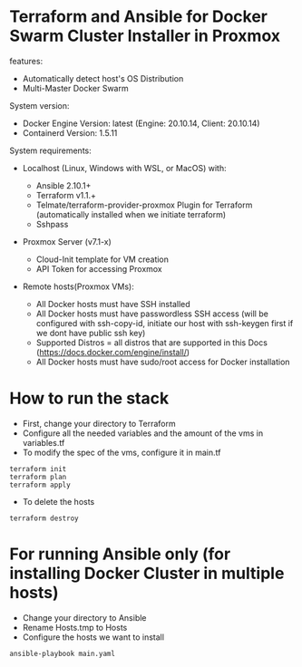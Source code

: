 # Terraform and Ansible for Docker Swarm Cluster Installer in Proxmox

features:
 - Automatically detect host's OS Distribution
 - Multi-Master Docker Swarm

System version:
 - Docker Engine Version: latest (Engine: 20.10.14, Client: 20.10.14)
 - Containerd Version: 1.5.11

System requirements:
- Localhost (Linux, Windows with WSL, or MacOS) with:
  - Ansible 2.10.1+
  - Terraform v1.1.+
  - Telmate/terraform-provider-proxmox Plugin for Terraform (automatically installed when we initiate terraform)
  - Sshpass 

- Proxmox Server (v7.1-x)
  - Cloud-Init template for VM creation
  - API Token for accessing Proxmox

- Remote hosts(Proxmox VMs):
  - All Docker hosts must have SSH installed
  - All Docker hosts must have passwordless SSH access (will be configured with ssh-copy-id, initiate our host with ssh-keygen first if we dont have public ssh key)
  - Supported Distros = all distros that are supported in this Docs (https://docs.docker.com/engine/install/)
  - All Docker hosts must have sudo/root access for Docker installation 

# How to run the stack
- First, change your directory to Terraform
- Configure all the needed variables and the amount of the vms in variables.tf
- To modify the spec of the vms, configure it in main.tf

```
terraform init
terraform plan
terraform apply
```
- To delete the hosts
```
terraform destroy
```
# For running Ansible only (for installing Docker Cluster in multiple hosts)
- Change your directory to Ansible
- Rename Hosts.tmp to Hosts
- Configure the hosts we want to install

```
ansible-playbook main.yaml

```
